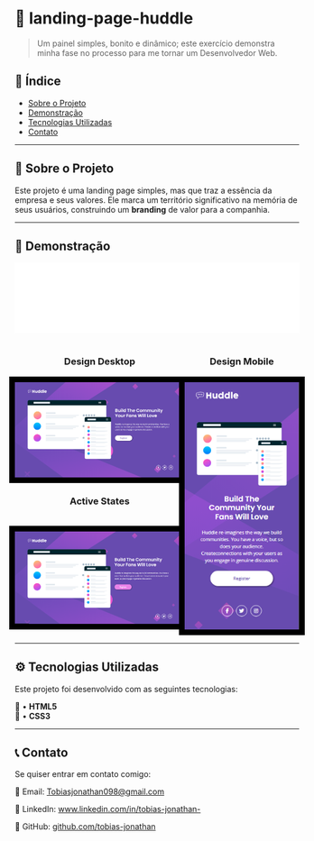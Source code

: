 # 🚀 landing-page-huddle

> Um painel simples, bonito e dinâmico; este exercício demonstra minha fase no processo para me tornar um Desenvolvedor Web.

## 📌 Índice
- [Sobre o Projeto](#sobre-o-projeto)
- [Demonstração](#demonstração)
- [Tecnologias Utilizadas](#tecnologias-utilizadas)
- [Contato](#contato)

---

## 📝 Sobre o Projeto

Este projeto é uma landing page simples, mas que traz a essência da empresa e seus valores. Ele marca um território significativo na memória de seus usuários, construindo um **branding** de valor para a companhia.

---

## 🎯 Demonstração

![Demonstração do Projeto](./src/images/logo.svg)

<div style="display: flex; justify-content: space-between; align-items: flex-start;">
  <!-- Imagens 4x3 uma embaixo da outra -->
  <div style="display: flex; flex-direction: column; align-items: center;">
    <h3>Design Desktop</h3>
    <img style="border: 10px solid black;" src="./src/design-site/design-desktop.PNG" alt="Imagem 4x3-1" width="400">
    <h3>Active States</h3><br>
    <img style="border: 10px solid black;" src="./src/design-site/active-states.PNG" alt="Imagem 4x3-2" width="400">
  </div><br>

  <!-- Imagem 9x16 ao lado -->
  <div style="display: flex; flex-direction: column; align-items: center;">
    <h3>Design Mobile</h3>
    <img style="border: 10px solid black;" src="./src/design-site/design-mobile.PNG" alt="Imagem 9x16" width="264">
  </div>
</div>

---

## ⚙️ Tecnologias Utilizadas
Este projeto foi desenvolvido com as seguintes tecnologias:

📑 • **HTML5**  
🎨 • **CSS3**   

---

## 📞 Contato
Se quiser entrar em contato comigo:

📧 Email: <a href="mailto:Tobiasjonathan098@gmail.com" target="_blank">Tobiasjonathan098@gmail.com</a>

🔗 LinkedIn: <a href="https://www.linkedin.com/in/tobias-jonathan-" target="_blank">www.linkedin.com/in/tobias-jonathan-</a>

📌 GitHub: <a href="https://github.com/tobias-jonathan" target="_blank">github.com/tobias-jonathan</a>

